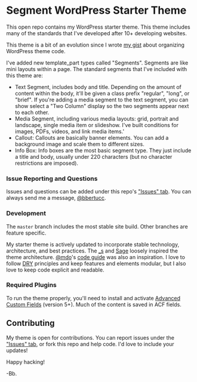 # Segment WordPress Starter Theme

This open repo contains my WordPress starter theme. This theme includes many of the standards that I've developed after 10+ developing websites. 

This theme is a bit of an evolution since I wrote [my gist] about organizing WordPress theme code. 

I've added new template_part types called "Segments". Segments are like mini layouts within a page. The standard segments that I've included with this theme are:
- Text Segment, includes body and title. Depending on the amount of content within the body, it'll be given a class prefix "regular", "long", or "brief". If you're adding a media segment to the text segment, you can show select a "Two Column" display so the two segments appear next to each other.
- Media Segment, including various media layouts: grid, portrait and landscape, single media item or slideshow. I've built conditions for images, PDFs, videos, and link media items.'
- Callout: Callouts are basically banner elements. You can add a background image and scale them to different sizes.
- Info Box: Info boxes are the most basic segment type. They just include a title and body, usually under 220 characters (but no character restrictions are imposed).

### Issue Reporting and Questions
Issues and questions can be added under this repo's ["Issues" tab]. You can always send me a message, [@bbertucc].

### Development
The `master` branch includes the most stable site build. Other branches are feature specific. 

My starter theme is actively updated to incorporate stable technology, architecture, and best practices. The [_s] and [Sage] loosely inspired the theme architecture. [@mdo]'s [code guide] was also an inspiration. I love to follow [DRY] principles and keep features and elements modular, but I also love to keep code explicit and readable.

### Required Plugins
To run the theme properly, you'll need to install and activate [Advanced Custom Fields] (version 5+). Much of the content is saved in ACF fields.

## Contributing
My theme is open for contributions. You can report issues under the ["Issues" tab], or fork this repo and help code. I'd love to include your updates!

Happy hacking!

-Bb.

[Advanced Custom Fields]:https://www.advancedcustomfields.com/
[Sage]:https://github.com/roots/sage
[_s]:https://github.com/Automattic/_s
[@bbertucc]:https://github.com/bbertucc
[DRY]:https://en.wikipedia.org/wiki/Don%27t_repeat_yourself
[my gist]:https://gist.github.com/bbertucc/0918e342a8c981e78e88e714cde1e9d5
[code guide]:http://codeguide.co/
[@mdo]:https://github.com/mdo
["Issues" tab]:https://github.com/4pt0/4pt0-theme/issues
